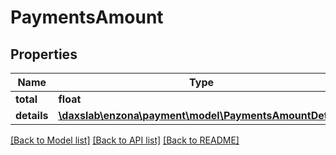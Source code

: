 # PaymentsAmount

## Properties
Name | Type | Description | Notes
------------ | ------------- | ------------- | -------------
**total** | **float** |  | [optional] 
**details** | [**\daxslab\enzona\payment\model\PaymentsAmountDetails**](PaymentsAmountDetails.md) |  | [optional] 

[[Back to Model list]](../README.md#documentation-for-models) [[Back to API list]](../README.md#documentation-for-api-endpoints) [[Back to README]](../README.md)


